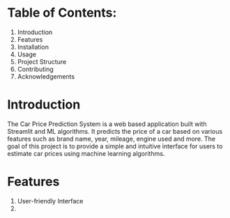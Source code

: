 # Table of Contents:

1. Introduction
2. Features
3. Installation
4. Usage
5. Project Structure
6. Contributing
7. Acknowledgements

# Introduction

The Car Price Prediction System is a web based application built with Streamlit and ML algorithms. It predicts the price of a car based on various features such as brand name, year, mileage, engine used and more. The goal of this project is to provide a simple and intuitive interface for users to estimate car prices using machine learning algorithms.

# Features

1. User-friendly Interface
2.
